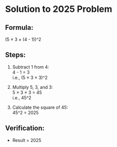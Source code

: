 # Solution to 2025 Problem

## Formula:
(5 × 3 × (4 - 1))^2

## Steps:
1. Subtract 1 from 4:  
   4 - 1 = 3  
   i.e., (5 × 3 × 3)^2

2. Multiply 5, 3, and 3:  
   5 × 3 × 3 = 45  
   i.e., 45^2

3. Calculate the square of 45:  
   45^2 = 2025

## Verification:
- Result = 2025
